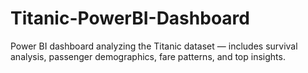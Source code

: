 # Titanic-PowerBI-Dashboard
Power BI dashboard analyzing the Titanic dataset — includes survival analysis, passenger demographics, fare patterns, and top insights.
